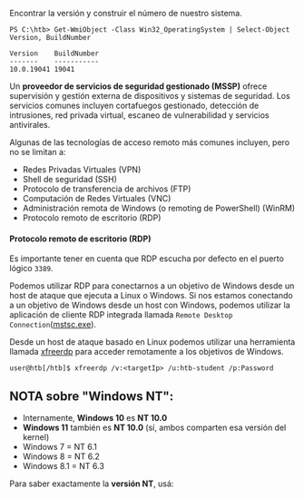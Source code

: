 Encontrar la versión y construir el número de nuestro sistema.

```powershell-session
PS C:\htb> Get-WmiObject -Class Win32_OperatingSystem | Select-Object Version, BuildNumber

Version    BuildNumber
-------    -----------
10.0.19041 19041
```


Un **proveedor de servicios de seguridad gestionado (MSSP)** ofrece supervisión y gestión externa de dispositivos y sistemas de seguridad. Los servicios comunes incluyen cortafuegos gestionado, detección de intrusiones, red privada virtual, escaneo de vulnerabilidad y servicios antivirales.


Algunas de las tecnologías de acceso remoto más comunes incluyen, pero no se limitan a:

- Redes Privadas Virtuales (VPN)
- Shell de seguridad (SSH)
- Protocolo de transferencia de archivos (FTP)
- Computación de Redes Virtuales (VNC)
- Administración remota de Windows (o remoting de PowerShell) (WinRM)
- Protocolo remoto de escritorio (RDP)

#### Protocolo remoto de escritorio (RDP)

Es importante tener en cuenta que RDP escucha por defecto en el puerto lógico `3389`.

Podemos utilizar RDP para conectarnos a un objetivo de Windows desde un host de ataque que ejecuta a Linux o Windows. Si nos estamos conectando a un objetivo de Windows desde un host con Windows, podemos utilizar la aplicación de cliente RDP integrada llamada `Remote Desktop Connection`([mstsc.exe](https://docs.microsoft.com/en-us/windows-server/administration/windows-commands/mstsc)).


Desde un host de ataque basado en Linux podemos utilizar una herramienta llamada [xfreerdp](https://linux.die.net/man/1/xfreerdp) para acceder remotamente a los objetivos de Windows.


```shell-session
user@htb[/htb]$ xfreerdp /v:<targetIp> /u:htb-student /p:Password
```


## NOTA sobre "Windows NT":

- Internamente, **Windows 10** es **NT 10.0**    
- **Windows 11** también es **NT 10.0** (sí, ambos comparten esa versión del kernel)    
- Windows 7 = NT 6.1    
- Windows 8 = NT 6.2    
- Windows 8.1 = NT 6.3    

Para saber exactamente la **versión NT**, usá: